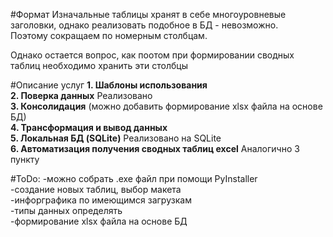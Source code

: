 #Формат
Изначальные таблицы хранят в себе многоуровневые заголовки, однако реализовать подобное в БД - невозможно. \
Поэтому сокращаем по номерным столбцам.


Однако остается вопрос, как поотом при формировании сводных таблиц необходимо хранить эти столбцы

#Описание услуг
**1. Шаблоны использования**\
**2. Поверка данных** Реализовано \
**3. Консолидация** (можно добавить формирование xlsx файла на основе БД)\
**4. Трансформация и вывод данных** \
**5. Локальная БД (SQLite)** Реализовано на SQLite\
**6. Автоматизация получения сводных таблиц excel** Аналогично 3 пункту



#ToDo:
-можно собрать .exe файл при помощи PyInstaller\
-создание новых таблиц, выбор макета\
-инфорграфика по имеющимся загрузкам\
-типы данных определять\
-формирование xlsx файла на основе БД


